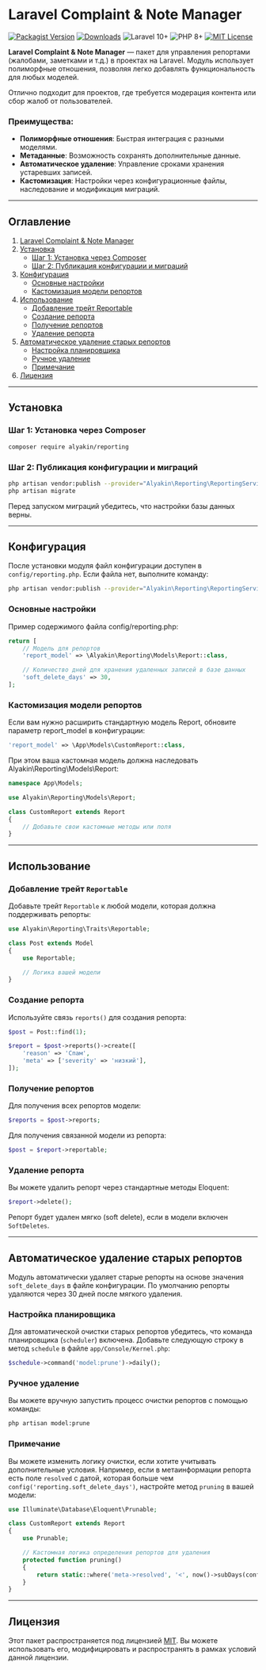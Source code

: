 # Laravel Complaint & Note Manager

[![Packagist Version](https://img.shields.io/packagist/v/alyakin/reporting)](https://packagist.org/packages/alyakin/reporting)
[![Downloads](https://img.shields.io/packagist/dt/alyakin/reporting)](https://packagist.org/packages/alyakin/reporting)
![Laravel 10+](https://img.shields.io/badge/Laravel-10%2B-orange)
![PHP 8+](https://img.shields.io/badge/PHP-8%2B-blue)
[![MIT License](https://img.shields.io/badge/license-MIT-green)](https://opensource.org/licenses/MIT)

**Laravel Complaint & Note Manager** — пакет для управления репортами (жалобами, заметками и т.д.) в проектах на Laravel. Модуль использует полиморфные отношения, позволяя легко добавлять функциональность для любых моделей.

Отлично подходит для проектов, где требуется модерация контента или сбор жалоб от пользователей.

### Преимущества:
- **Полиморфные отношения**: Быстрая интеграция с разными моделями.
- **Метаданные**: Возможность сохранять дополнительные данные.
- **Автоматическое удаление**: Управление сроками хранения устаревших записей.
- **Кастомизация**: Настройки через конфигурационные файлы, наследование и модификация миграций.

---

## Оглавление

1. [Laravel Complaint & Note Manager](#laravel-complaint--note-manager)
2. [Установка](#установка)
   - [Шаг 1: Установка через Composer](#шаг-1-установка-через-composer)
   - [Шаг 2: Публикация конфигурации и миграций](#шаг-2-публикация-конфигурации-и-миграций)
3. [Конфигурация](#конфигурация)
   - [Основные настройки](#основные-настройки)
   - [Кастомизация модели репортов](#кастомизация-модели-репортов)
4. [Использование](#использование)
   - [Добавление трейт Reportable](#шаг-1-добавление-трейт-reportable)
   - [Создание репорта](#шаг-2-создание-репорта)
   - [Получение репортов](#шаг-3-получение-репортов)
   - [Удаление репорта](#дополнительный-пример-удаление-репорта)
5. [Автоматическое удаление старых репортов](#автоматическое-удаление-старых-репортов)
   - [Настройка планировщика](#настройка-планировщика)
   - [Ручное удаление](#ручное-удаление)
   - [Примечание](#примечание)
6. [Лицензия](#лицензия)

---

## Установка

### Шаг 1: Установка через Composer

```bash
composer require alyakin/reporting
```

### Шаг 2: Публикация конфигурации и миграций
```bash
php artisan vendor:publish --provider="Alyakin\Reporting\ReportingServiceProvider"
php artisan migrate
```

Перед запуском миграций убедитесь, что настройки базы данных верны.

---

## Конфигурация

После установки модуля файл конфигурации доступен в `config/reporting.php`. Если файла нет, выполните команду:

```bash
php artisan vendor:publish --provider="Alyakin\Reporting\ReportingServiceProvider" --tag=config
```

### Основные настройки

Пример содержимого файла config/reporting.php:

```php
return [
    // Модель для репортов
    'report_model' => \Alyakin\Reporting\Models\Report::class,

    // Количество дней для хранения удаленных записей в базе данных
    'soft_delete_days' => 30,
];
```

### Кастомизация модели репортов

Если вам нужно расширить стандартную модель Report, обновите параметр report_model в конфигурации:

```php
'report_model' => \App\Models\CustomReport::class,
```

При этом ваша кастомная модель должна наследовать Alyakin\Reporting\Models\Report:

```php
namespace App\Models;

use Alyakin\Reporting\Models\Report;

class CustomReport extends Report
{
    // Добавьте свои кастомные методы или поля
}
```

---

## Использование

### Добавление трейт `Reportable`

Добавьте трейт `Reportable` к любой модели, которая должна поддерживать репорты:

```php
use Alyakin\Reporting\Traits\Reportable;

class Post extends Model
{
    use Reportable;

    // Логика вашей модели
}
```

### Создание репорта

Используйте связь `reports()` для создания репорта:

```php
$post = Post::find(1);

$report = $post->reports()->create([
    'reason' => 'Спам',
    'meta' => ['severity' => 'низкий'],
]);
```

### Получение репортов

Для получения всех репортов модели:

```php
$reports = $post->reports;
```

Для получения связанной модели из репорта:

```php
$post = $report->reportable;
```

### Удаление репорта

Вы можете удалить репорт через стандартные методы Eloquent:

```php
$report->delete();
```

Репорт будет удален мягко (soft delete), если в модели включен `SoftDeletes`.

---

## Автоматическое удаление старых репортов

Модуль автоматически удаляет старые репорты на основе значения `soft_delete_days` в файле конфигурации. По умолчанию репорты удаляются через 30 дней после мягкого удаления.

### Настройка планировщика

Для автоматической очистки старых репортов убедитесь, что команда планировщика (`scheduler`) включена. Добавьте следующую строку в метод `schedule` в файле `app/Console/Kernel.php`:

```php
$schedule->command('model:prune')->daily();
```

### Ручное удаление

Вы можете вручную запустить процесс очистки репортов с помощью команды:

```bash
php artisan model:prune
```

### Примечание

Вы можете изменить логику очистки, если хотите учитывать дополнительные условия. Например, если в метаинформации репорта есть поле `resolved` с датой, которая больше чем `config('reporting.soft_delete_days')`, настройте метод `pruning` в вашей модели:

```php
use Illuminate\Database\Eloquent\Prunable;

class CustomReport extends Report
{
    use Prunable;

    // Кастомная логика определения репортов для удаления
    protected function pruning()
    {
        return static::where('meta->resolved', '<', now()->subDays(config('reporting.soft_delete_days')));
    }
}
```

---

## Лицензия

Этот пакет распространяется под лицензией [MIT](https://opensource.org/licenses/MIT). Вы можете использовать его, модифицировать и распространять в рамках условий данной лицензии.
